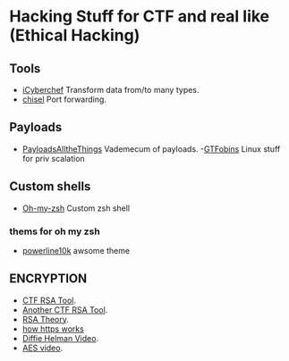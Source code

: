 # Hacking Stuff for CTF and real like (Ethical Hacking)

## Tools

 - [iCyberchef](https://gchq.github.io/CyberChef) Transform data from/to many types.
 - [chisel](https://github.com/jpillora/chisel) Port forwarding.


## Payloads

 - [PayloadsAlltheThings](https://github.com/swisskyrepo/PayloadsAllTheThings) Vademecum of payloads.
 -[GTFobins](https://gtfobins.github.io/) Linux stuff for priv scalation

## Custom shells
- [Oh-my-zsh](https://github.com/ohmyzsh/ohmyzsh) Custom zsh shell
### thems for oh my zsh
- [powerline10k](https://github.com/romkatv/powerlevel10k) awsome theme

## ENCRYPTION
- [CTF RSA Tool](https://github.com/Ganapati/RsaCtfTool).
- [Another CTF RSA Tool](https://github.com/ius/rsatool).
- [RSA Theory](https://muirlandoracle.co.uk/2020/01/29/rsa-encryption).
- [how https works](https://robertheaton.com/2014/03/27/how-does-https-actually-work/)
- [Diffie Helman Video](https://www.youtube.com/watch?v=NmM9HA2MQGI).
- [AES video](https://www.youtube.com/watch?v=O4xNJsjtN6E).
